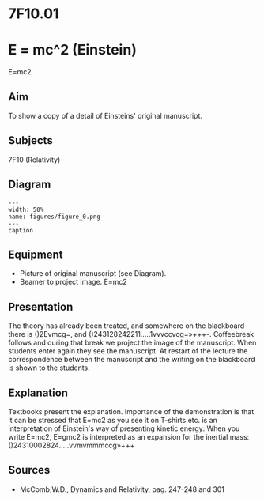 # 7F10.01 
  # E = mc^2 (Einstein) 
 E=mc2   
  
## Aim   
 To show a copy of a detail of Einsteins' original manuscript.    
  
## Subjects   
 7F10 (Relativity)   
  
## Diagram   
   
```{figure} figures/figure_0.png  
---  
width: 50%  
name: figures/figure_0.png  
---  
caption  
``` 
      
  
## Equipment   
 
 *  Picture of original manuscript (see Diagram). 
 *  Beamer to project image. E=mc2
      
  
## Presentation   
 The theory has already been treated, and somewhere on the blackboard there is ()2Evmcg=, and ()243128242211.....1vvvccvcg=»+++-. Coffeebreak follows and during that break we project the image of the manuscript. When students enter again they see the manuscript. At restart of the lecture the correspondence between the manuscript and the writing on the blackboard is shown to the students.    
  
## Explanation   
 Textbooks present the explanation. Importance of the demonstration is that it can be stressed that E=mc2 as you see it on T-shirts etc. is an interpretation of Einstein's way of presenting kinetic energy: When you write E=mc2, E=gmc2 is interpreted as an expansion for the inertial mass: ()24310002824.....vvmvmmmccg»+++   
  
## Sources   
 
 *  McComb,W.D., Dynamics and Relativity, pag. 247-248 and 301
  